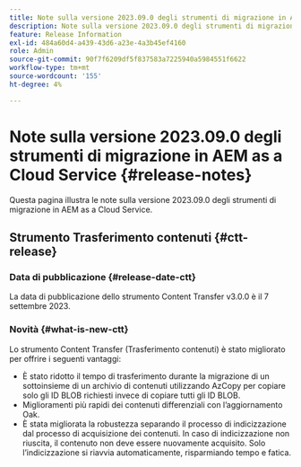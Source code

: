 ```yaml
---
title: Note sulla versione 2023.09.0 degli strumenti di migrazione in AEM as a Cloud Service
description: Note sulla versione 2023.09.0 degli strumenti di migrazione in AEM as a Cloud Service
feature: Release Information
exl-id: 484a60d4-a439-43d6-a23e-4a3b45ef4160
role: Admin
source-git-commit: 90f7f6209df5f837583a7225940a5984551f6622
workflow-type: tm+mt
source-wordcount: '155'
ht-degree: 4%

---
```


# Note sulla versione 2023.09.0 degli strumenti di migrazione in AEM as a Cloud Service {#release-notes}

Questa pagina illustra le note sulla versione 2023.09.0 degli strumenti di migrazione in AEM as a Cloud Service.

## Strumento Trasferimento contenuti {#ctt-release}

### Data di pubblicazione {#release-date-ctt}

La data di pubblicazione dello strumento Content Transfer v3.0.0 è il 7 settembre 2023.

### Novità {#what-is-new-ctt}

Lo strumento Content Transfer (Trasferimento contenuti) è stato migliorato per offrire i seguenti vantaggi:

* È stato ridotto il tempo di trasferimento durante la migrazione di un sottoinsieme di un archivio di contenuti utilizzando AzCopy per copiare solo gli ID BLOB richiesti invece di copiare tutti gli ID BLOB.
* Miglioramenti più rapidi dei contenuti differenziali con l’aggiornamento Oak.
* È stata migliorata la robustezza separando il processo di indicizzazione dal processo di acquisizione dei contenuti. In caso di indicizzazione non riuscita, il contenuto non deve essere nuovamente acquisito. Solo l’indicizzazione si riavvia automaticamente, risparmiando tempo e fatica.
